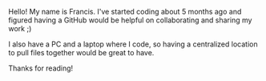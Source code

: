 Hello! My name is Francis. I've started coding about 5 months ago and figured having a GitHub would be helpful on collaborating and sharing my work ;)

I also have a PC and a laptop where I code, so having a centralized location to pull files together would be great to have. 

Thanks for reading!
